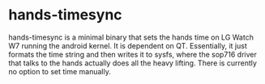 # hands-timesync
hands-timesync is a minimal binary that sets the hands time on LG Watch W7 running the android kernel. It is dependent on QT. Essentially, it just formats the time string and then writes it to sysfs, where the sop716 driver that talks to the hands actually does all the heavy lifting. There is currently no option to set time manually. 
